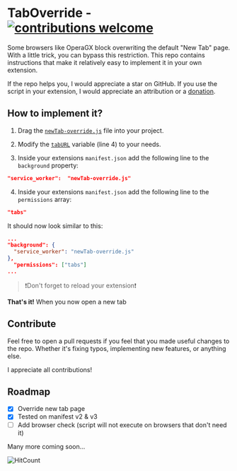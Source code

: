 # TabOverride - [![contributions welcome](https://img.shields.io/badge/contributions-welcome-brightgreen.svg?style=for-the-badge)](https://github.com/TheDanniCraft/NewTab-Override/issues) 
Some browsers like OperaGX block overwriting the default "New Tab" page. With a little trick, you can bypass this restriction. This repo contains instructions that make it relatively easy to implement it in your own extension.

If the repo helps you, I would appreciate a star on GitHub. If you use the script in your extension, I would appreciate an attribution or a [donation](https://www.tipeeestream.com/thedannicraft/).

## How to implement it?

1. Drag the [`newTab-override.js`](https://github.com/TheDanniCraft/NewTab-Override/blob/main/newTab-override.js) file into your project. 
2. Modify the [`tabURL`](https://github.com/TheDanniCraft/NewTab-Override/blob/main/newTab-override.js#L4) variable (line 4) to your needs.

3. Inside your extensions `manifest.json` add the following line to the `background` property:
```json
"service_worker":  "newTab-override.js"
```
4. Inside your extensions `manifest.json` add the following line to the `permissions` array:
```json
"tabs"
```


It should now look similar to this:
```json
...
"background": {
  "service_worker": "newTab-override.js"
},
  "permissions": ["tabs"]
...
```
> ❗Don't forget to reload your extension❗

**That's it!**
When you now open a new tab 

## Contribute

Feel free to open a pull requests if you feel that you made useful changes to the repo.
Whether it's fixing typos, implementing new features, or anything else.

I appreciate all contributions!

## Roadmap

 - [x] Override new tab page
 - [x] Tested on manifest v2 & v3
 - [ ] Add browser check (script will not execute on browsers that don't need it)

Many more coming soon...

![HitCount](https://hits.dwyl.com/TheDanniCraft/NewTab-Override.svg)
